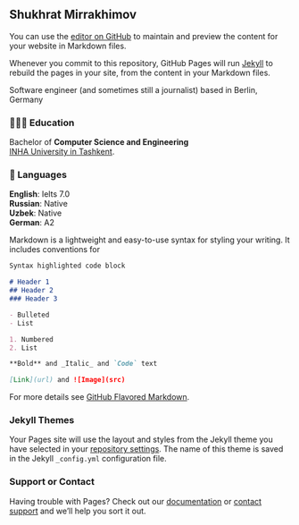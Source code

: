## Shukhrat Mirrakhimov

You can use the [editor on GitHub](https://github.com/shukhrat121995/digital-cv/edit/gh-pages/index.md) to maintain and preview the content for your website in Markdown files.

Whenever you commit to this repository, GitHub Pages will run [Jekyll](https://jekyllrb.com/) to rebuild the pages in your site, from the content in your Markdown files.

Software engineer (and sometimes still a journalist) based in Berlin, Germany

### 👩🏼‍🎓 Education
Bachelor of **Computer Science and Engineering**<br>
[INHA University in Tashkent](https://inha.uz/).<br>

### 💬 Languages<br>
**English**: Ielts 7.0<br>
**Russian**: Native<br>
**Uzbek**: Native<br>
**German**: A2<br>

Markdown is a lightweight and easy-to-use syntax for styling your writing. It includes conventions for

```markdown
Syntax highlighted code block

# Header 1
## Header 2
### Header 3

- Bulleted
- List

1. Numbered
2. List

**Bold** and _Italic_ and `Code` text

[Link](url) and ![Image](src)
```

For more details see [GitHub Flavored Markdown](https://guides.github.com/features/mastering-markdown/).

### Jekyll Themes

Your Pages site will use the layout and styles from the Jekyll theme you have selected in your [repository settings](https://github.com/shukhrat121995/digital-cv/settings). The name of this theme is saved in the Jekyll `_config.yml` configuration file.

### Support or Contact

Having trouble with Pages? Check out our [documentation](https://docs.github.com/categories/github-pages-basics/) or [contact support](https://support.github.com/contact) and we’ll help you sort it out.
